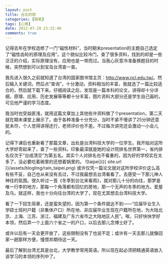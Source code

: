 ```yaml
---
layout: post
title: 台北的雨
categories: [随笔]
tags: [心情]
date: 2012-07-29 23:32:40
comments: true
---
```


记得去年在学校选修了一门“磁性材料”，当时期末presentation的主题自己选定了“磁性齿轮的原理及应用”。这个貌似比较冷门，查了很多资料，找到的却是一些泛泛的介绍，实际原理没有，应用也是一带而过。当我心灰意冷准备换题目的时候，突然想到可以到宝岛台湾查一查。

我先进入很久之前就知道了台湾的国家图书馆主页：<http://www.ncl.edu.tw/>。然后输入关键词，然后点“查询”，十分激动，资料相当的丰富，我就选了一篇比较适合的，然后就下载下来。仔细阅读之后，发现是一篇本科的论文，讲得却十分详细，原理、应用、历史发展等等都十分丰富，图片资料大部分还是学生自己画的，可见他严谨的学习态度。
<!--more-->
我当时也受益匪浅，就用这篇文章加上其他些许资料做了个presentation，第二天就在期末课堂上展示了。由于各种准备十分充分，当时不紧不慢讲了25分钟还意犹未尽，个人觉得讲得还行，老师评价也不差。不过每次讲完还会激动一小会儿的。

记得下课后也重新看了那篇文章，出处是台湾科技大学的一位学生。我开始对这所大学好奇起来了，查了一些资料。印象最深就是她的设计院排名世界第一，省内排名仅次于“台成清交”为第五名。其实个人对排名也不看重的，因为好的学校实在太多了，没必要吃着碗里的还想着锅里的。
![taipei]({{ site.url }}/assets/blogImg/rain_taipei.png)
或许仅凭一篇论文就对这所学校评价这么高有些不妥，自己也从来没有去过，不过我最想去台湾看看了。去感受一下那儿神人神往的氛围。很久听过一首《冬季到台北来看雨》，就对那儿十分的向往，那梦是唯一行李的地方，那每一个角落都有回忆的房地，那一个无声的冬季的地方。爱屋及乌，就这样，我也十分向往台湾的大学了，现在尤其想去台湾科技大学。

看了一下招生简章，还是蛮失望的，因为第一个条件就达不到——“应届毕业生入学硕士班时户籍（非集体户口）所在地、非应届毕业生现在户籍所在地，为大陆北京、上海、江苏、浙江、福建及广东六省市之大陆地区人民”。唉，只好快快学好本领，然后弄一个上面六个省之一的户口，以后去那儿念博士好了。

或许以后有一天会更开放了，这些限制没有了也说不定；或许有一天去那儿就像回家一趟那样方便，憧憬并期待这一天。

最后了解到台湾尤其是台北，大学教学常用英语。所以现在起必须把精通英语放入该学习的本领的序列中了。
